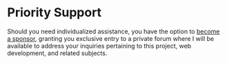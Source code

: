 # Priority Support

Should you need individualized assistance, you have the option to [become a sponsor](https://github.com/sponsors/luxass), granting you exclusive entry to a private forum where I will be available to address your inquiries pertaining to this project, web development, and related subjects.
